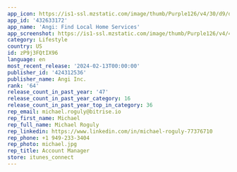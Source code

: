 ```yaml
---
app_icon: https://is1-ssl.mzstatic.com/image/thumb/Purple126/v4/30/d9/dc/30d9dc74-4833-c0e3-198f-1b2ffdb822fe/AppIcon-0-0-1x_U007emarketing-0-7-0-85-220.png/1024x1024bb.png
app_id: '432633172'
app_name: 'Angi: Find Local Home Services'
app_screenshot: https://is1-ssl.mzstatic.com/image/thumb/Purple126/v4/47/89/d8/4789d8f7-7956-fe5d-a3e0-3323ae144099/f73b45df-9d70-43c7-8bc3-2084ea86632a_Angi_Inc._Angi_iOS_6.5_US_Screenshot_Resizing_230515_01.png/1284x2778bb.png
category: Lifestyle
country: US
id: zP9j3FQtIX96
language: en
most_recent_release: '2024-02-13T00:00:00'
publisher_id: '424312536'
publisher_name: Angi Inc.
rank: '64'
release_count_in_past_year: '47'
release_count_in_past_year_category: 16
release_count_in_past_year_top_in_category: 36
rep_email: michael.roguly@bitrise.io
rep_first_name: Michael
rep_full_name: Michael Roguly
rep_linkedin: https://www.linkedin.com/in/michael-roguly-77376710
rep_phone: +1 949-233-3404
rep_photo: michael.jpg
rep_title: Account Manager
store: itunes_connect
---
```

